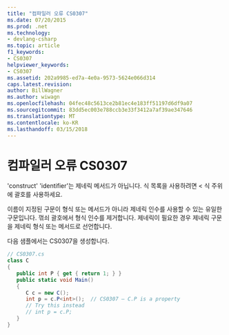 ```yaml
---
title: "컴파일러 오류 CS0307"
ms.date: 07/20/2015
ms.prod: .net
ms.technology:
- devlang-csharp
ms.topic: article
f1_keywords:
- CS0307
helpviewer_keywords:
- CS0307
ms.assetid: 202a9985-ed7a-4e0a-9573-5624e066d314
caps.latest.revision: 
author: BillWagner
ms.author: wiwagn
ms.openlocfilehash: 04fec48c5613ce2b81ec4e183ff51197d6df9a07
ms.sourcegitcommit: 83dd5ec003e788ccb3e33f3412a7af39ae347646
ms.translationtype: MT
ms.contentlocale: ko-KR
ms.lasthandoff: 03/15/2018
---
```

# <a name="compiler-error-cs0307"></a>컴파일러 오류 CS0307
'construct' 'identifier'는 제네릭 메서드가 아닙니다. 식 목록을 사용하려면 < 식 주위에 괄호를 사용하세요.  
  
 이름이 지정된 구문이 형식 또는 메서드가 아니라 제네릭 인수를 사용할 수 있는 유일한 구문입니다. 꺾쇠 괄호에서 형식 인수를 제거합니다. 제네릭이 필요한 경우 제네릭 구문을 제네릭 형식 또는 메서드로 선언합니다.  
  
 다음 샘플에서는 CS0307을 생성합니다.  
  
```csharp  
// CS0307.cs  
class C  
{  
   public int P { get { return 1; } }  
   public static void Main()  
   {  
      C c = new C();  
      int p = c.P<int>();  // CS0307 – C.P is a property  
      // Try this instead  
      // int p = c.P;  
   }  
}  
```

